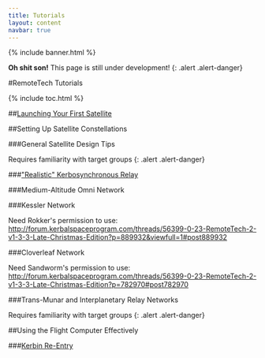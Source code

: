 ```yaml
---
title: Tutorials
layout: content
navbar: true
---
```


{% include banner.html %}

**Oh shit son!** This page is still under development!
{: .alert .alert-danger}

#RemoteTech Tutorials

{% include toc.html %}

##[Launching Your First Satellite](firstsat/)

##Setting Up Satellite Constellations

###General Satellite Design Tips

Requires familiarity with target groups
{: .alert .alert-danger}

###["Realistic" Kerbosynchronous Relay](keo/)

###Medium-Altitude Omni Network

###Kessler Network

Need Rokker's permission to use: http://forum.kerbalspaceprogram.com/threads/56399-0-23-RemoteTech-2-v1-3-3-Late-Christmas-Edition?p=889932&viewfull=1#post889932

###Cloverleaf Network

Need Sandworm's permission to use: http://forum.kerbalspaceprogram.com/threads/56399-0-23-RemoteTech-2-v1-3-3-Late-Christmas-Edition?p=782970#post782970

###Trans-Munar and Interplanetary Relay Networks

Requires familiarity with target groups
{: .alert .alert-danger}

##Using the Flight Computer Effectively

###[Kerbin Re-Entry](reentry/)

